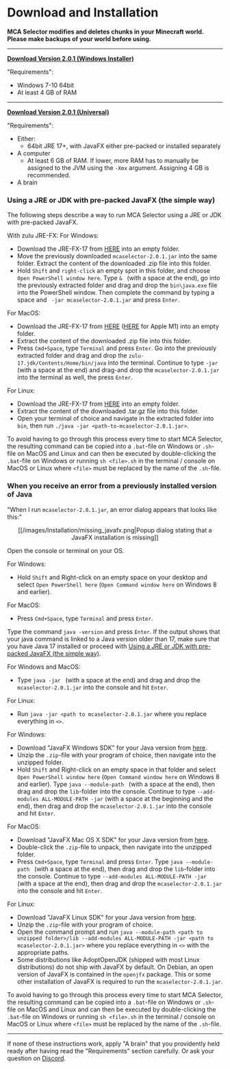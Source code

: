 # Download and Installation

**MCA Selector modifies and deletes chunks in your Minecraft world. Please make backups of your world before using.**

---

[**Download Version 2.0.1 (Windows Installer)**](https://github.com/Querz/mcaselector/releases/download/2.0.1/MCA_Selector_Setup.exe)

"Requirements":
* Windows 7-10 64bit
* At least 4 GB of RAM

---

[**Download Version 2.0.1 (Universal)**](https://github.com/Querz/mcaselector/releases/download/2.0.1/mcaselector-2.0.1.jar)

"Requirements":
* Either:
  * 64bit JRE 17+, with JavaFX either pre-packed or installed separately
* A computer
  * At least 6 GB of RAM. If lower, more RAM has to manually be assigned to the JVM using the `-Xmx` argument.
    Assigning 4 GB is recommended.
* A brain

### Using a JRE or JDK with pre-packed JavaFX (the simple way)
The following steps describe a way to run MCA Selector using a JRE or JDK with pre-packed JavaFX.

With zulu JRE-FX:
For Windows:

* Download the JRE-FX-17 from [HERE](https://cdn.azul.com/zulu/bin/zulu17.30.15-ca-fx-jre17.0.1-win_x64.zip) into an
  empty folder.
* Move the previously downloaded `mcaselector-2.0.1.jar` into the same folder. Extract the content of the
  downloaded .zip file into this folder.
* Hold `Shift` and `right-click` an empty spot in this folder, and choose `Open PowerShell window here`. Type `& `
  (with a space at the end), go into the previously extracted folder and drag and drop the `bin\java.exe` file into
  the PowerShell window. Then complete the command by typing a space and ` -jar mcaselector-2.0.1.jar` and press
  `Enter`.

For MacOS:

* Download the JRE-FX-17 from [HERE](https://cdn.azul.com/zulu/bin/zulu17.30.51-ca-fx-jre17.0.1-macosx_x64.zip) ([HERE](https://cdn.azul.com/zulu/bin/zulu17.34.19-ca-fx-jre17.0.3-macosx_aarch64.zip) for Apple M1) into
  an empty folder.
* Extract the content of the downloaded .zip file into this folder.
* Press `Cmd+Space`, type `Terminal` and press `Enter`. Go into the previously extracted folder and drag and drop
  the `zulu-17.jdk/Contents/Home/bin/java` into the terminal. Continue to type `-jar ` (with a space at the end) and
  drag-and drop the `mcaselector-2.0.1.jar` into the terminal as well, the press `Enter`.

For Linux:

* Download the JRE-FX-17 from [HERE](https://cdn.azul.com/zulu/bin/zulu17.30.15-ca-fx-jre17.0.1-linux_x64.tar.gz)
  into an empty folder.
* Extract the content of the downloaded .tar.gz file into this folder.
* Open your terminal of choice and navigate in the extracted folder into `bin`, then run `./java -jar
  <path-to-mcaselector-2.0.1.jar>`.

To avoid having to go through this process every time to start MCA Selector, the resulting command can be copied
into a `.bat`-file on Windows or `.sh`-file on MacOS and Linux and can then be executed by double-clicking the
`.bat`-file on Windows or running `sh <file>.sh` in the terminal / console on MacOS or Linux where `<file>` must be
replaced by the name of the `.sh`-file.

### When you receive an error from a previously installed version of Java
"When I run `mcaselector-2.0.1.jar`, an error dialog appears that looks like this:"

<p align="center">
[[/images/Installation/missing_javafx.png|Popup dialog stating that a JavaFX installation is missing]]
</p>

Open the console or terminal on your OS.

For Windows:
* Hold `Shift` and Right-click on an empty space on your desktop and select `Open PowerShell here` (`Open Command
  window here` on Windows 8 and earlier).

For MacOS:
* Press `Cmd+Space`, type `Terminal` and press `Enter`.

Type the command `java -version` and press `Enter`. If the output shows that your java command is linked to a Java
version older than 17, make sure that you have Java 17 installed or proceed with [Using a JRE or JDK with pre-packed
JavaFX (the simple way)](#using-a-jre-or-jdk-with-pre-packed-javafx-the-simple-way).

For Windows and MacOS:
* Type `java -jar ` (with a space at the end) and drag and drop the `mcaselector-2.0.1.jar` into the console and
  hit `Enter`.

For Linux:
* Run `java -jar <path to mcaselector-2.0.1.jar` where you replace everything in `<>`.

For Windows:
* Download "JavaFX Windows SDK" for your Java version from [here](https://gluonhq.com/products/javafx/).
* Unzip the `.zip`-file with your program of choice, then navigate into the unzipped folder.
* Hold `Shift` and Right-click on an empty space in that folder and select `Open PowerShell window here` (`Open
  Command window here` on Windows 8 and earlier). Type `java --module-path ` (with a space at the end), then drag
  and drop the `lib`-folder into the console. Continue to type ` --add-modules ALL-MODULE-PATH -jar ` (with a space
  at the beginning and the end), then drag and drop the `mcaselector-2.0.1.jar` into the console and hit `Enter`.

For MacOS:
* Download "JavaFX Mac OS X SDK" for your Java version from [here](https://gluonhq.com/products/javafx/).
* Double-click the `.zip`-file to unpack, then navigate into the unzipped folder.
* Press `Cmd+Space`, type `Terminal` and press `Enter`. Type `java --module-path ` (with a space at the end), then
  drag and drop the `lib`-folder into the console. Continue to type `--add-modules ALL-MODULE-PATH -jar ` (with a
  space at the end), then drag and drop the `mcaselector-2.0.1.jar` into the console and hit `Enter`.

For Linux:
* Download "JavaFX Linux SDK" for your Java version from [here](https://gluonhq.com/products/javafx/).
* Unzip the `.zip`-file with your program of choice.
* Open the command prompt and run `java --module-path <path to unzipped folder>/lib --add-modules ALL-MODULE-PATH
  -jar <path to mcaselector-2.0.1.jar>` where you replace everything in `<>` with the appropriate paths.
* Some distributions like AdoptOpenJDK (shipped with most Linux distributions) do not ship with JavaFX by default.
  On Debian, an open version of JavaFX is contained in the `openjfx` package. This or some other installation of
  JavaFX is required to run the `mcaselector-2.0.1.jar`.

To avoid having to go through this process every time to start MCA Selector, the resulting command can be copied
into a `.bat`-file on Windows or `.sh`-file on MacOS and Linux and can then be executed by double-clicking the
`.bat`-file on Windows or running `sh <file>.sh` in the terminal / console on MacOS or Linux where `<file>` must be
replaced by the name of the `.sh`-file.

---

If none of these instructions work, apply "A brain" that you providently held ready after having read the
"Requirements" section carefully. Or ask your question on [Discord](https://discord.gg/h942U8U).